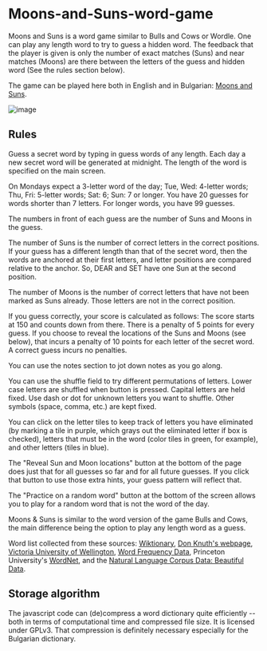 # Moons-and-Suns-word-game
Moons and Suns is a word game similar to Bulls and Cows or Wordle. One can play any length word to try to guess a hidden word. The feedback that the player is given is only the number of exact matches (Suns) and near matches (Moons) are there between the letters of the guess and hidden word (See the rules section below).

The game can be played here both in English and in Bulgarian: [Moons and Suns](https://runningonphysics.org/cows/).

![image](https://user-images.githubusercontent.com/6117115/225590577-19c45e9f-b4f4-4d87-9c2e-b8f25c9133c9.png)


## Rules

<p>Guess a secret word by typing in guess words of any length. Each day a new secret word will be generated at midnight. The length of the word is specified on the main screen.
<p>On Mondays expect a 3-letter word of the day; Tue, Wed: 4-letter words; Thu, Fri: 5-letter words; Sat: 6; Sun: 7 or longer. You have 20 guesses for words shorter than 7 letters. For longer words, you have 99 guesses.</p>
<p>The numbers in front of each guess are the number of Suns and Moons in the guess.</p>
<p>The number of Suns is the number of correct letters in the correct positions. If your guess has a different length than that of the secret word, then the words are anchored at their first letters, and letter positions are compared relative to the anchor. So, DEAR and SET have one Sun at the second position. </p>
<p>The number of Moons is the number of correct letters that have not been marked as Suns already. Those letters are not in the correct position. </p>
<p>If you guess correctly, your score is calculated as follows: The score starts at 150 and counts down from there. There is a penalty of 5 points for every guess. If you choose to reveal the locations of the Suns and Moons (see below), that incurs a penalty of 10 points for each letter of the secret word. A correct guess incurs no penalties.</p>
<p>You can use the notes section to jot down notes as you go along. </p>
<p>You can use the shuffle field to try different permutations of letters. Lower case letters are shuffled when button is pressed. Capital letters are held fixed. Use dash or dot for unknown letters you want to shuffle. Other symbols (space, comma, etc.) are kept fixed.</p>
<p>You can click on the letter tiles to keep track of letters you have eliminated (by marking a tile in purple, which grays out the eliminated letter if box is checked), letters that must be in the word (color tiles in green, for example), and other letters (tiles in blue).</p>
<p>The "Reveal Sun and Moon locations" button at the bottom of the page does just that for all guesses so far and for all future guesses. If you click that button to use those extra hints, your guess pattern will reflect that.</p>
<p>The "Practice on a random word" button at the bottom of the screen allows you to play for a random word that is not the word of the day.</p>
<p>Moons & Suns is similar to the word version of the game Bulls and Cows, the main difference being the option to play any length word as a guess.</p>
<p>Word list collected from these sources: <a href="https://en.wiktionary.org/wiki/Wiktionary:Frequency_lists/A_Frequency_Dictionary_of_Contemporary_American_English">Wiktionary</a>, <a href="https://www-cs-faculty.stanford.edu/~knuth/programs.html">Don Knuth's webpage</a>, <a href="https://www.wgtn.ac.nz/lals/resources/paul-nations-resources/vocabulary-lists">Victoria University of Wellington</a>, <a href="https://www.wordfrequency.info/intro.asp">Word Frequency Data</a>, Princeton University's <a href="https://wordnet.princeton.edu/">WordNet</a>, and the 
        <a href="https://norvig.com/ngrams/">Natural Language Corpus Data: Beautiful Data</a>.</p>
        
## Storage algorithm

The javascript code can (de)compress a word dictionary quite efficiently -- both in terms of computational time and compressed file size. It is licensed under GPLv3. That compression is definitely necessary especially for the Bulgarian dictionary.
